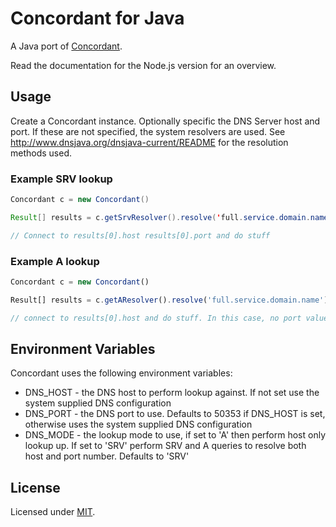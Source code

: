 # Concordant for Java

A Java port of [Concordant](https://github.com/apparatus/concordant).

Read the documentation for the Node.js version for an overview.

## Usage
Create a Concordant instance. Optionally specific the DNS Server host and port. If these are not specified, the system resolvers are used. See http://www.dnsjava.org/dnsjava-current/README for the resolution methods used.

### Example SRV lookup

```java
Concordant c = new Concordant()

Result[] results = c.getSrvResolver().resolve('full.service.domain.name')

// Connect to results[0].host results[0].port and do stuff
```

### Example A lookup

```javascript
Concordant c = new Concordant()

Result[] results = c.getAResolver().resolve('full.service.domain.name')

// connect to results[0].host and do stuff. In this case, no port value is returned.
```

## Environment Variables
Concordant uses the following environment variables:

* DNS_HOST - the DNS host to perform lookup against. If not set use the system supplied DNS configuration
* DNS_PORT - the DNS port to use. Defaults to 50353 if DNS_HOST is set, otherwise uses the system supplied DNS configuration
* DNS_MODE - the lookup mode to use, if set to 'A' then perform host only lookup up. If set to 'SRV' perform SRV and A queries to resolve both host and port number. Defaults to 'SRV'

## License
Licensed under [MIT](LICENSE).
